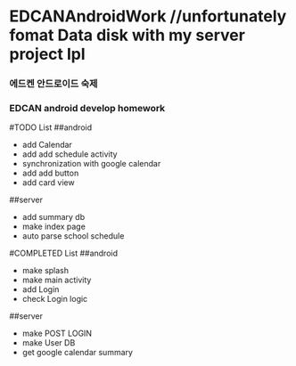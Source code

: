 # EDCANAndroidWork //unfortunately fomat Data disk with my server project lpl
### 에드켄 안드로이드 숙제
### EDCAN android develop homework

#TODO List
##android
+ add Calendar
+ add add schedule activity
+ synchronization with google calendar
+ add add button
+ add card view

##server
+ add summary db
+ make index page
+ auto parse school schedule

#COMPLETED List
##android
+ make splash
+ make main activity
+ add Login
+ check Login logic

##server
+ make POST LOGIN
+ make User DB
+ get google calendar summary

